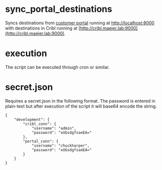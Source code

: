 
# sync_portal_destinations

Syncs destinations from [customer portal]([https://github.com/chuckharper1969/cribl_customer_portal/tree/main/cribl_portals](https://github.com/chuckharper1969/cribl_customer_portal/tree/main)) running at [http://localhost:8000](http://localhost:8000) with destinations in Cribl running at [http://cribl.maejer.lab:9000](http://cribl.maejer.lab:9000).

# execution
The script can be executed through cron or similar.

# secret.json
Requires a secret.json in the following format. The password is entered in plain-text but after execution of the script it will base64 encode the string.
```
{
    "development": {
        "cribl_conn": {
            "username": "admin",
            "password": "xUGsdgfsaeEA="
        },
        "portal_conn": {
            "username": "chuckharper",
            "password": "xUGsdgfsaeEA="
        }
    }
}
```
